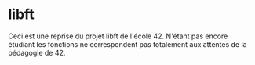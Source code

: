 # libft

Ceci est une reprise du projet libft de l'école 42. N'étant pas encore étudiant les fonctions ne correspondent pas totalement aux attentes de la pédagogie de 42. 
